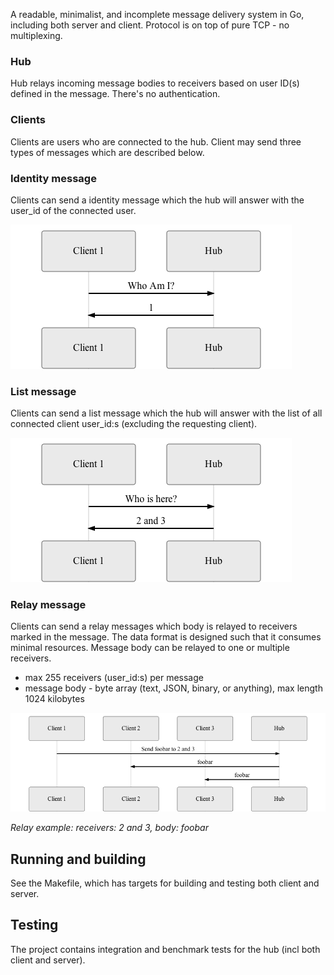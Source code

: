 A readable, minimalist, and incomplete message delivery system in Go, including both server and client. Protocol is on top of pure TCP - no multiplexing.

### Hub

Hub relays incoming message bodies to receivers based on user ID(s) defined in the message. There's no authentication.

### Clients

Clients are users who are connected to the hub. Client may send three types of messages which are described below.

### Identity message
Clients can send a identity message which the hub will answer with the user_id of the connected user.

![Identity](docs/identity.seq.png)

### List message
Clients can send a list message which the hub will answer with the list of all connected client user_id:s (excluding the requesting client).

![List](docs/list.seq.png)

### Relay message
Clients can send a relay messages which body is relayed to receivers marked in the message.
The data format is designed such that it consumes minimal resources.
Message body can be relayed to one or multiple receivers.

- max 255 receivers (user_id:s) per message
- message body - byte array (text, JSON, binary, or anything), max length 1024 kilobytes

![Relay](docs/relay.seq.png)

*Relay example: receivers: 2 and 3, body: foobar*

## Running and building

See the Makefile, which has targets for building and testing both client and server.

## Testing

The project contains integration and benchmark tests for the hub (incl both client and server).
